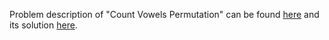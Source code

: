 Problem description of "Count Vowels Permutation" can be found 
[here](https://leetcode.com/problems/count-vowels-permutation/description/) and its solution
[here](https://github.com/aurimas13/Solutions-To-Problems/blob/main/LeetCode/Java%20Solutions/Count%20Vowels%20Permutation/count.java).